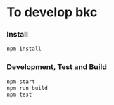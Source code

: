 # To develop bkc

### Install

```bash
npm install
```

### Development, Test and Build

```bash
npm start
npm run build
npm test
```